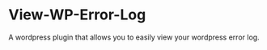 View-WP-Error-Log
=================

A wordpress plugin that allows you to easily view your wordpress error log.